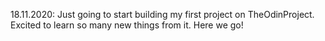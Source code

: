 18.11.2020: Just going to start building my first project on TheOdinProject. Excited to learn so many new things from it. Here we go!

